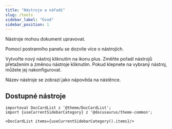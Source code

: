 ```yaml
---
title: "Nástroje a nářadí"
slug: /tools
sidebar_label: "Úvod"
sidebar_position: 1
---
```



Nástroje mohou dokument upravovat.

Pomocí postranního panelu se dozvíte více o nástrojích.

Vytvořte nový nástroj kliknutím na ikonu plus. Změňte pořadí nástrojů přetažením a změnou nástroje kliknutím. Pokud klepnete na vybraný nástroj, můžete jej nakonfigurovat.

Název nástroje se zobrazí jako nápověda na nástěnce.

## Dostupné nástroje

```mdx-code-block
importovat DocCardList z '@theme/DocCardList';
import {useCurrentSidebarCategory} z '@docusaurus/theme-common';

<DocCardList items={useCurrentSidebarCategory().items}/>
```
